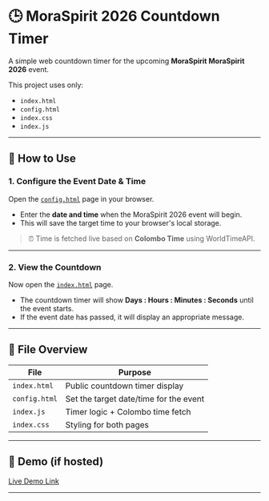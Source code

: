 # 🕒 MoraSpirit 2026 Countdown Timer

A simple web countdown timer for the upcoming **MoraSpirit MoraSpirit 2026** event.

This project uses only:
- `index.html`
- `config.html`
- `index.css`
- `index.js`

---

## 🔧 How to Use

### 1. Configure the Event Date & Time
Open the [`config.html`](https://nipunsgeeth.github.io/MoraSpirit-countdown/config.html) page in your browser.

- Enter the **date and time** when the MoraSpirit 2026 event will begin.
- This will save the target time to your browser's local storage.

> ⏰ Time is fetched live based on **Colombo Time** using WorldTimeAPI.

---

### 2. View the Countdown
Now open the [`index.html`](https://nipunsgeeth.github.io/MoraSpirit-countdown/) page.

- The countdown timer will show **Days : Hours : Minutes : Seconds** until the event starts.
- If the event date has passed, it will display an appropriate message.

---

## 📁 File Overview

| File         | Purpose                                 |
|--------------|------------------------------------------|
| `index.html` | Public countdown timer display           |
| `config.html`| Set the target date/time for the event   |
| `index.js`   | Timer logic + Colombo time fetch         |
| `index.css`  | Styling for both pages                   |

---

## 🚀 Demo (if hosted)
[Live Demo Link](https://nipunsgeeth.github.io/MoraSpirit-countdown/)

---

